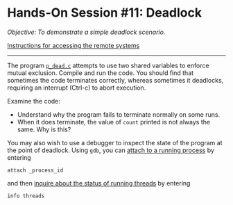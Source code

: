 # Hands-On Session #11: Deadlock

_Objective: To demonstrate a simple deadlock scenario._

[Instructions for accessing the remote systems](../../systems.md)

* * *

The program [`p_dead.c`](p_dead.c) attempts to use two shared variables to enforce mutual exclusion. Compile and run the code. You should find that sometimes the code terminates correctly, whereas sometimes it deadlocks, requiring an interrupt (Ctrl-c) to abort execution.

Examine the code:

*   Understand why the program fails to terminate normally on some runs.
*   When it does terminate, the value of `count` printed is not always the same. Why is this?

You may also wish to use a debugger to inspect the state of the program at the point of deadlock. Using `gdb`, you can [attach to a running process](https://sourceware.org/gdb/onlinedocs/gdb/Attach.html) by entering 

```
attach _process_id
```

and then [inquire about the status of running threads](https://sourceware.org/gdb/onlinedocs/gdb/Threads.html#Threads) by entering 

```
info threads
```
